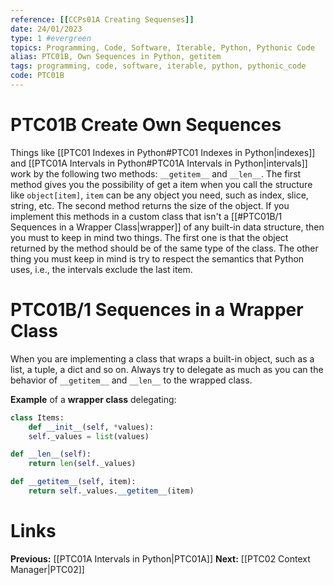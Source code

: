 ```yaml
---
reference: [[CCPs01A Creating Sequenses]]
date: 24/01/2023
type: 1 #evergreen
topics: Programming, Code, Software, Iterable, Python, Pythonic Code
alias: PTC01B, Own Sequences in Python, getitem
tags: programming, code, software, iterable, python, pythonic_code
code: PTC01B
---
```

# PTC01B Create Own Sequences

Things like [[PTC01 Indexes in Python#PTC01 Indexes in Python|indexes]] and [[PTC01A Intervals in Python#PTC01A Intervals in Python|intervals]] work by the following two methods: `__getitem__` and `__len__`. The first method gives you the possibility of get a item when you call the structure like `object[item]`, `item` can be any object you need, such as index, slice, string, etc. The second method returns the size of the object.
If you implement this methods in a custom class that isn't a [[#PTC01B/1 Sequences in a Wrapper Class|wrapper]] of any built-in data structure, then you must to keep in mind two things. The first one is that the object returned by the method should be of the same type of the class. The other thing you must keep in mind is try to respect the semantics that Python uses, i.e., the intervals exclude the last item.

# PTC01B/1 Sequences in a Wrapper Class

When you are implementing a class that wraps a built-in object, such as a list, a tuple, a dict and so on. Always try to delegate as much as you can the behavior of `__getitem__` and `__len__` to the wrapped class. 

**Example** of a **wrapper class** delegating:
~~~ python
class Items:
	def __init__(self, *values):
	self._values = list(values)

def __len__(self):
	return len(self._values)

def __getitem__(self, item):
	return self._values.__getitem__(item)
~~~

# Links
**Previous:** [[PTC01A Intervals in Python|PTC01A]]
**Next:** [[PTC02 Context Manager|PTC02]]